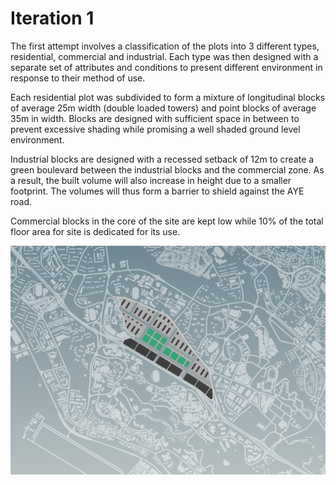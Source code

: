 
# Iteration 1

The first attempt involves a classification of the plots into 3 different types, residential, commercial and industrial. Each type was then designed with a separate set of attributes and conditions to present different environment in response to their method of use. 

Each residential plot was subdivided to form a mixture of longitudinal blocks of average 25m width (double loaded towers) and point blocks of average 35m in width. Blocks are designed with sufficient space in between to prevent excessive shading while promising a well shaded ground level environment. 

Industrial blocks are designed with a recessed setback of 12m to create a green boulevard between the industrial blocks and the commercial zone. As a result, the built volume will also increase in height due to a smaller footprint. The volumes will thus form a barrier to shield against the AYE road. 

Commercial blocks in the core of the site are kept low while 10% of the total floor area for site is dedicated for its use. 

![gras](imgs/1_1.PNG)



